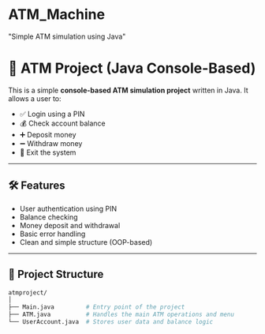 # ATM_Machine
"Simple ATM simulation using Java"
# 🏧 ATM Project (Java Console-Based)

This is a simple **console-based ATM simulation project** written in Java. It allows a user to:

- ✅ Login using a PIN  
- 💰 Check account balance  
- ➕ Deposit money  
- ➖ Withdraw money  
- 🚪 Exit the system

---

## 🛠 Features

- User authentication using PIN
- Balance checking
- Money deposit and withdrawal
- Basic error handling
- Clean and simple structure (OOP-based)

---

## 📁 Project Structure

```bash
atmproject/
│
├── Main.java         # Entry point of the project
├── ATM.java          # Handles the main ATM operations and menu
└── UserAccount.java  # Stores user data and balance logic
